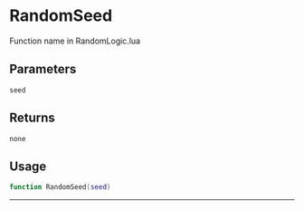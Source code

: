 # RandomSeed
Function name in RandomLogic.lua
## Parameters
`seed`
## Returns
`none`
## Usage
```lua
function RandomSeed(seed)
```
---
